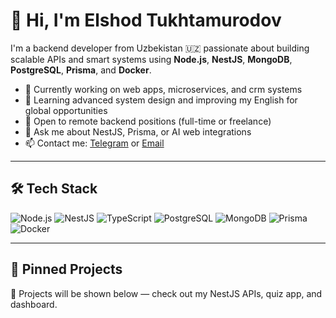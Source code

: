 # 👋 Hi, I'm Elshod Tukhtamurodov

I'm a backend developer from Uzbekistan 🇺🇿 passionate about building scalable APIs and smart systems using **Node.js**, **NestJS**, **MongoDB**, **PostgreSQL**, **Prisma**, and **Docker**.

- 🔭 Currently working on web apps, microservices, and crm systems
- 🌱 Learning advanced system design and improving my English for global opportunities
- 💼 Open to remote backend positions (full-time or freelance)
- 💬 Ask me about NestJS, Prisma, or AI web integrations
- 📫 Contact me: [Telegram](https://t.me/elshodbek_t) or [Email](mailto:elshodweb@gmail.com)

---

## 🛠️ Tech Stack

![Node.js](https://img.shields.io/badge/-Node.js-339933?style=flat&logo=node.js&logoColor=white)
![NestJS](https://img.shields.io/badge/-NestJS-E0234E?style=flat&logo=nestjs&logoColor=white)
![TypeScript](https://img.shields.io/badge/-TypeScript-007ACC?style=flat&logo=typescript&logoColor=white)
![PostgreSQL](https://img.shields.io/badge/-PostgreSQL-336791?style=flat&logo=postgresql&logoColor=white)
![MongoDB](https://img.shields.io/badge/-MongoDB-47A248?style=flat&logo=mongodb&logoColor=white)
![Prisma](https://img.shields.io/badge/-Prisma-2D3748?style=flat&logo=prisma&logoColor=white)
![Docker](https://img.shields.io/badge/-Docker-2496ED?style=flat&logo=docker&logoColor=white)

---

## 📌 Pinned Projects

📂 Projects will be shown below — check out my NestJS APIs, quiz app, and dashboard.
